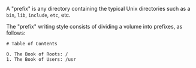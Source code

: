 A "prefix" is any directory containing the typical Unix directories such as a `bin`, `lib`, `include`, `etc`, etc.

The "prefix" writing style consists of dividing a volume into prefixes, as follows:

```
# Table of Contents

0. The Book of Roots: /
1. The Book of Users: /usr
```

